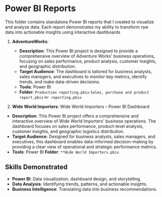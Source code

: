 # Power BI Reports

This folder contains standalone Power BI reports that I created to visualize and analyze data. Each report demonstrates my ability to transform raw data into actionable insights using interactive dashboards

1. **AdventureWorks**:
   - **Description**: This Power BI project is designed to provide a comprehensive overview of Adventure Works' business operations, focusing on sales performance, product analysis,   customer insights, and geographic distribution.
   - **Target Audience**: The dashboard is tailored for business analysts, sales managers, and executives to monitor key metrics, identify trends, and make data-driven decisions. 
   - **Tools**: Power BI
   - **Folder**: `Production reporting.pbix` `Sales, purchase and product report.pbix`  `Hr reporting.pbix`

2. **Wide World Importers**:
Wide World Importers – Power BI Dashboard
- **Description**: This Power BI project offers a comprehensive and interactive overview of Wide World Importers' business operations. The dashboard focuses on sales performance, product-level analysis, customer insights, and geographic logistics distribution.
- **Target Audience**: Designed for business analysts, sales managers, and executives, this dashboard enables data-informed decision-making by providing a clear view of operational and strategic performance metrics.
- **Tools**: Power BI
**Folder**: `**Wide World Importers.pbix`

## Skills Demonstrated
- **Power BI**: Data visualization, dashboard design, and storytelling.
- **Data Analysis**: Identifying trends, patterns, and actionable insights.
- **Business Intelligence**: Translating data into business recommendations.
